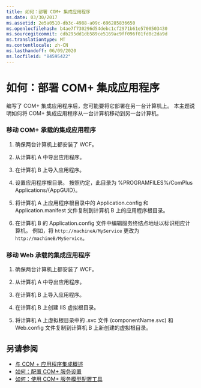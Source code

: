 ```yaml
---
title: 如何：部署 COM+ 集成应用程序
ms.date: 03/30/2017
ms.assetid: 2e5a0510-db3c-4988-a09c-696285836650
ms.openlocfilehash: b4ae7f730296d54debc1cf2971b61e5700503430
ms.sourcegitcommit: cdb295dd1db589ce5169ac9ff096f01fd0c2da9d
ms.translationtype: MT
ms.contentlocale: zh-CN
ms.lasthandoff: 06/09/2020
ms.locfileid: "84595422"
---
```

# <a name="how-to-deploy-a-com-integration-application"></a>如何：部署 COM+ 集成应用程序
编写了 COM+ 集成应用程序后，您可能要将它部署在另一台计算机上。 本主题说明如何将 COM+ 集成应用程序从一台计算机移动到另一台计算机。  
  
### <a name="moving-a-com-hosted-integration-app"></a>移动 COM+ 承载的集成应用程序  
  
1. 确保两台计算机上都安装了 WCF。  
  
2. 从计算机 A 中导出应用程序。  
  
3. 在计算机 B 上导入应用程序。  
  
4. 设置应用程序根目录。 按照约定，此目录为 %PROGRAMFILES%/ComPlus Applications/{AppGUID}。  
  
5. 将计算机 A 上应用程序根目录中的 Application.config 和 Application.manifest 文件复制到计算机 B 上的应用程序根目录。  
  
6. 在计算机 B 的 Application.config 文件中编辑服务终结点地址以标识相应计算机。 例如，将 `http://machineA/MyService` 更改为 `http://machineB/MyService`。  
  
### <a name="moving-a-web-hosted-integration-application"></a>移动 Web 承载的集成应用程序  
  
1. 确保两台计算机上都安装了 WCF。  
  
2. 从计算机 A 中导出应用程序。  
  
3. 在计算机 B 上导入应用程序。  
  
4. 在计算机 B 上创建 IIS 虚拟根目录。  
  
5. 将计算机 A 上虚拟根目录中的 .svc 文件 (componentName.svc) 和 Web.config 文件复制到计算机 B 上新创建的虚拟根目录。  
  
## <a name="see-also"></a>另请参阅

- [与 COM + 应用程序集成概述](integrating-with-com-plus-applications-overview.md)
- [如何：配置 COM+ 服务设置](how-to-configure-com-service-settings.md)
- [如何：使用 COM+ 服务模型配置工具](how-to-use-the-com-service-model-configuration-tool.md)
